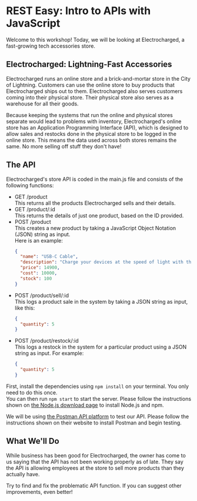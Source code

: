 # REST Easy: Intro to APIs with JavaScript
Welcome to this workshop!
Today, we will be looking at Electrocharged, a fast-growing tech accessories store.

## Electrocharged: Lightning-Fast Accessories 
Electrocharged runs an online store and a brick-and-mortar store in the City of Lightning.
Customers can use the online store to buy products that Electrocharged ships out to them.
Electrocharged also serves customers coming into their physical store.
Their physical store also serves as a warehouse for all their goods.

Because keeping the systems that run the online and physical stores separate would lead to problems with inventory,
Electrocharged's online store has an Application Programming Interface (API),
which is designed to allow sales and restocks done in the physical store to be logged in the online store.
This means the data used across both stores remains the same. No more selling off stuff they don't have!

## The API
Electrocharged's store API is coded in the main.js file and consists of the following functions:

* GET /product  
  This returns all the products Electrocharged sells and their details.
* GET /product/:id  
  This returns the details of just one product, based on the ID provided.
* POST /product  
  This creates a new product by taking a JavaScript Object Notation (JSON) string as input.  
  Here is an example:  
  ```json
  {
    "name": "USB-C Cable",
    "description": "Charge your devices at the speed of light with this cable!",
    "price": 14900,
    "cost": 10000,
    "stock": 100
  }
  ```
* POST /product/sell/:id  
  This logs a product sale in the system by taking a JSON string as input, like this:  
  ```json
  {
    "quantity": 5
  }
  ```
* POST /product/restock/:id  
  This logs a restock in the system for a particular product using a JSON string as input. For example:
  ```json
  {
    "quantity": 5
  }
  ```

First, install the dependencies using `npm install` on your terminal. You only need to do this once.   
You can then run `npm start` to start the server.
Please follow the instructions shown on [the Node.js download page](https://nodejs.org/en/download/) to install Node.js and npm.  

We will be using [the Postman API platform](https://www.postman.com/downloads/) to test our API.
Please follow the instructions shown on their website to install Postman and begin testing.

## What We'll Do
While business has been good for Electrocharged,
the owner has come to us saying that the API has not been working properly as of late.
They say the API is allowing employees at the store to sell more products than they actually have.

Try to find and fix the problematic API function. If you can suggest other improvements, even better!
